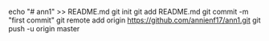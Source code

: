 echo "# ann1" >> README.md
git init
git add README.md
git commit -m "first commit"
git remote add origin https://github.com/annienf17/ann1.git
git push -u origin master
